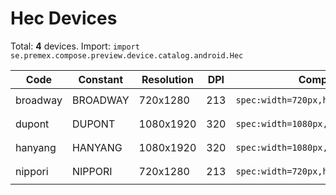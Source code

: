 # Hec Devices

Total: **4** devices. Import: `import se.premex.compose.preview.device.catalog.android.Hec`

| Code | Constant | Resolution | DPI | Compose Spec | Preview Usage |
|------|----------|------------|-----|-------------|---------------|
| broadway | BROADWAY | 720x1280 | 213 | `spec:width=720px,height=1280px,dpi=213` | `@Preview(device = Hec.BROADWAY)` |
| dupont | DUPONT | 1080x1920 | 320 | `spec:width=1080px,height=1920px,dpi=320` | `@Preview(device = Hec.DUPONT)` |
| hanyang | HANYANG | 1080x1920 | 320 | `spec:width=1080px,height=1920px,dpi=320` | `@Preview(device = Hec.HANYANG)` |
| nippori | NIPPORI | 720x1280 | 213 | `spec:width=720px,height=1280px,dpi=213` | `@Preview(device = Hec.NIPPORI)` |

<!-- Generated automatically. Do not edit manually. -->
